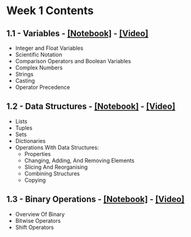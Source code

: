 # Week 1 Contents

## 1.1 - Variables - [[Notebook]](./notebooks/pyqm-1.1-variables.ipynb) - [[Video]](https://youtu.be/dU8NKvAxcnE)

- Integer and Float Variables
- Scientific Notation
- Comparison Operators and Boolean Variables
- Complex Numbers
- Strings
- Casting
- Operator Precedence

## 1.2 - Data Structures - [[Notebook]](./notebooks/pyqm-1.2-data-structures.ipynb) - [[Video]](https://youtu.be/yCQQwTEaMvs)

- Lists
- Tuples
- Sets
- Dictionaries
- Operations With Data Structures:
    - Properties
    - Changing, Adding, And Removing Elements
    - Slicing And Reorganising
    - Combining Structures
    - Copying
    
## 1.3 - Binary Operations - [[Notebook]](./notebooks/pyqm-1.3-binary-operations.ipynb) - [[Video]](https://youtu.be/dMw8E-8cQpc)

- Overview Of Binary
- Bitwise Operators
- Shift Operators
